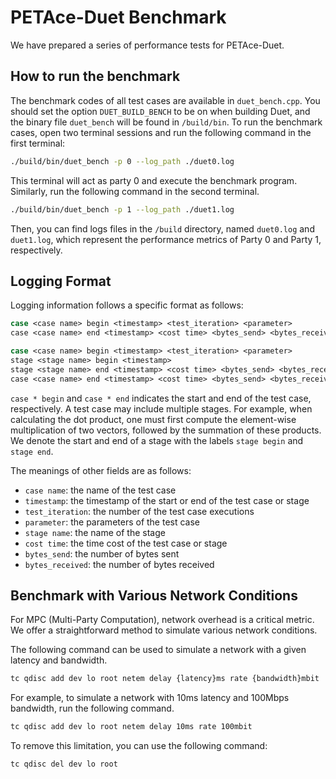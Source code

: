 # PETAce-Duet Benchmark

We have prepared a series of performance tests for PETAce-Duet.

## How to run the benchmark

The benchmark codes of all test cases are available in `duet_bench.cpp`.
You should set the option `DUET_BUILD_BENCH` to be on when building Duet, and the binary file `duet_bench` will be found in `/build/bin`.
To run the benchmark cases, open two terminal sessions and run the following command in the first terminal:

```bash
./build/bin/duet_bench -p 0 --log_path ./duet0.log
```
This terminal will act as party 0 and execute the benchmark program.
Similarly, run the following command in the second terminal.

```bash
./build/bin/duet_bench -p 1 --log_path ./duet1.log
```

Then, you can find logs files in the `/build` directory, named `duet0.log` and `duet1.log`, which represent the performance metrics of Party 0 and Party 1, respectively.

## Logging Format
Logging information follows a specific format as follows:

```bash
case <case name> begin <timestamp> <test_iteration> <parameter>
case <case name> end <timestamp> <cost time> <bytes_send> <bytes_received>
```

```bash
case <case name> begin <timestamp> <test_iteration> <parameter>
stage <stage name> begin <timestamp>
stage <stage name> end <timestamp> <cost time> <bytes_send> <bytes_received>
case <case name> end <timestamp> <cost time> <bytes_send> <bytes_received>
```

`case * begin` and `case * end` indicates the start and end of the test case, respectively. A test case may include multiple stages. For example, when calculating the dot product, one must first compute the element-wise multiplication of two vectors, followed by the summation of these products. We denote the start and end of a stage with the labels `stage begin` and `stage end`.

The meanings of other fields are as follows:

- `case name`: the name of the test case
- `timestamp`: the timestamp of the start or end of the test case or stage
- `test_iteration`: the number of the test case executions
- `parameter`: the parameters of the test case
- `stage name`: the name of the stage
- `cost time`: the time cost of the test case or stage
- `bytes_send`: the number of bytes sent
- `bytes_received`: the number of bytes received

## Benchmark with Various Network Conditions

For MPC (Multi-Party Computation), network overhead is a critical metric. We offer a straightforward method to simulate various network conditions.

The following command can be used to simulate a network with a given latency and bandwidth.

```bash
tc qdisc add dev lo root netem delay {latency}ms rate {bandwidth}mbit
```

For example, to simulate a network with 10ms latency and 100Mbps bandwidth, run the following command.

```bash
tc qdisc add dev lo root netem delay 10ms rate 100mbit
```

To remove this limitation, you can use the following command:

```bash
tc qdisc del dev lo root
```
